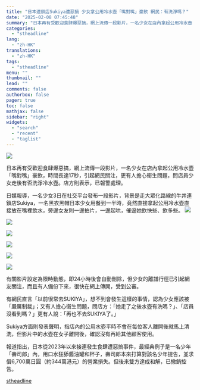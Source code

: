 ```yaml
---
title: "日本連鎖店Sukiya遭惡搞 少女拿公用冷水壺「嘴對嘴」豪飲 網民：有洗淨嗎？"
date: "2025-02-08 07:45:48"
summary: "日本再有受歡迎食肆爆惡搞，網上流傳一段影片，一名少女在店內拿起公用冷水壺「嘴對..."
categories:
  - "stheadline"
lang:
  - "zh-HK"
translations:
  - "zh-HK"
tags:
  - "stheadline"
menu: ""
thumbnail: ""
lead: ""
comments: false
authorbox: false
pager: true
toc: false
mathjax: false
sidebar: "right"
widgets:
  - "search"
  - "recent"
  - "taglist"
---
```


![](https://image.stheadline.com/f/680p0/0x0/100/none/6d75ccee1df4aa1389c378ba47180b17/stheadline/inewsmedia/20250208/_2025020807431081434.jpg)






日本再有受歡迎食肆爆惡搞，網上流傳一段影片，一名少女在店內拿起公用冷水壺「嘴對嘴」豪飲，時間長達17秒，引起網民關注，更有人擔心衞生問題，問店員少女走後有否洗淨冷水壺。店方則表示，已報警處理。

日媒報導，一名少女3日在社交平台發布一段影片，背景是走大眾化路線的牛丼連鎖店Sukiya，一名黑衣黑帽日本少女用餐到一半時，竟然直接拿起公用冷水壺直接放在嘴裡飲水，旁邊女友則一邊拍片，一邊起哄，催逼她飲快些、飲多些。
 ![](https://image.hkhl.hk/f/1024p0/0x0/100/none/224e6c40a60cd38c23df3424c2de07e1/2025-02/Screenshot_2025-02-07_at_10_42_29_PM.png)




 ![](https://image.hkhl.hk/f/1024p0/0x0/100/none/3cb22a7e3d0083ce0664898863434e87/2025-02/Screenshot_2025-02-07_at_10_42_34_PM.png)




 ![](https://image.hkhl.hk/f/1024p0/0x0/100/none/73d0fdaff464060794be3720eccfac6b/2025-02/Screenshot_2025-02-07_at_10_42_52_PM.png)




 ![](https://image.hkhl.hk/f/1024p0/0x0/100/none/61511ca1a218249d6f9f0297d79d877f/2025-02/Screenshot_2025-02-07_at_10_43_01_PM.png)




 ![](https://image.hkhl.hk/f/1024p0/0x0/100/none/7ddfd5b4914c34e9ad55a53f0b08c6a7/2025-02/Screenshot_2025-02-07_at_10_43_23_PM.png)




 ![](https://image.hkhl.hk/f/1024p0/0x0/100/none/6f0ba22e555858aecf5ce30965ce8533/2025-02/Screenshot_2025-02-07_at_11_03_12_PM.png)





有關影片設定為限時動態，即24小時後會自動刪除，但少女的離譜行徑已引起網友關注，而且有人備份下來，很快在網上傳開，受到公審。

有網民直言「以前很常去SUKIYA」，想不到會發生這樣的事情，認為少女應該被「嚴厲制裁」；又有人擔心衞生問題，問店方：「她走了之後水壺有洗嗎？」、「店員沒看到嗎？」更有人說：「再也不去SUKIYA了。」

Sukiya方面則發表聲明，指店內的公用水壺平時不會在每位客人離開後就馬上清洗，但影片中的水壺在女子離開後，確認沒有再給其他顧客使用。

報道指出，日本從2023年以來接連發生食肆遭惡搞事件，最經典例子是一名少年「壽司郎」內，用口水狂舔醬油罐和杯子，壽司郎本來打算對該名少年提告，並求償6,700萬日圓（約344萬港元）的營業損失。但後來雙方達成和解，已撤銷控告。

[stheadline](https://std.stheadline.com/realtime/article/2051510/即時-國際-日本連鎖店Sukiya遭惡搞-少女拿公用冷水壺-嘴對嘴-豪飲-網民-有洗淨嗎)
